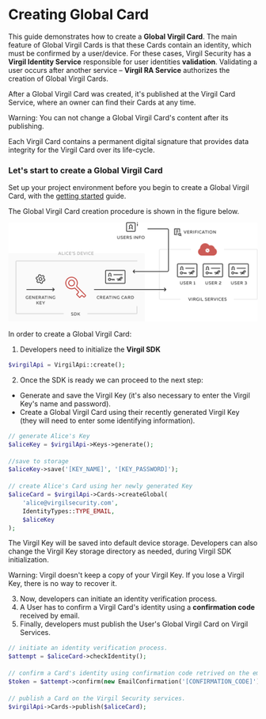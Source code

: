 # Creating Global Card

This guide demonstrates how to create a **Global Virgil Card**. The main feature of Global Virgil Cards is that these Cards contain an identity, which must be confirmed by a user/device. For these cases, Virgil Security has a **Virgil Identity Service** responsible for user identities **validation**. Validating a user occurs after another service – **Virgil RA Service**  authorizes the creation of Global Virgil Cards.

After a Global Virgil Card was created, it's published at the Virgil Card Service, where an owner can find their Cards at any time.

Warning: You can not change a Global Virgil Card's content after its publishing.

Each Virgil Card contains a permanent digital signature that provides data integrity for the Virgil Card over its life-cycle.

### Let's start to create a Global Virgil Card

Set up your project environment before you begin to create a Global Virgil Card, with the [getting started](/docs/guides/configuration/client-configuration.md) guide.

The Global Virgil Card creation procedure is shown in the figure below.

![Card Intro](/docs/img/Card_intro.png "Create Global Virgil Card")

In order to create a Global Virgil Card:

1. Developers need to initialize the **Virgil SDK**

```php
$virgilApi = VirgilApi::create();
```

2. Once the SDK is ready we can proceed to the next step:


- Generate and save the Virgil Key (it's also necessary to enter the Virgil Key's name and password).
- Create a Global Virgil Card using their recently generated Virgil Key (they will need to enter some identifying information).


```php
// generate Alice's Key
$aliceKey = $virgilApi->Keys->generate();

//save to storage
$aliceKey->save('[KEY_NAME]', '[KEY_PASSWORD]');

// create Alice's Card using her newly generated Key
$aliceCard = $virgilApi->Cards->createGlobal(
    'alice@virgilsecurity.com',
    IdentityTypes::TYPE_EMAIL,
    $aliceKey
);
```

The Virgil Key will be saved into default device storage. Developers can also change the Virgil Key storage directory as needed, during Virgil SDK initialization.

Warning: Virgil doesn't keep a copy of your Virgil Key. If you lose a Virgil Key, there is no way to recover it.

3. Now, developers can initiate an identity verification process.
4. A User has to confirm a Virgil Card's identity using a **confirmation code** received by email.
5. Finally, developers must publish the User's Global Virgil Card on Virgil Services.

```php
// initiate an identity verification process.
$attempt = $aliceCard->checkIdentity();

// confirm a Card's identity using confirmation code retrived on the email.
$token = $attempt->confirm(new EmailConfirmation('[CONFIRMATION_CODE]'));

// publish a Card on the Virgil Security services.
$virgilApi->Cards->publish($aliceCard);
```
